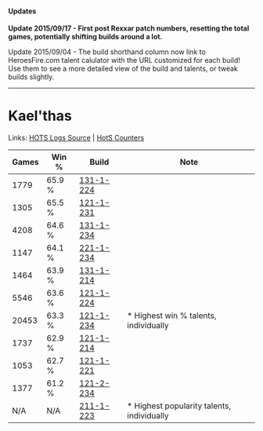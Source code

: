 #### Updates
**Update 2015/09/17 - First post Rexxar patch numbers, resetting the total games, potentially shifting builds around a lot.**

Update 2015/09/04 - The build shorthand column now link to HeroesFire.com talent calulator with the URL customized for each build!  
Use them to see a more detailed view of the build and talents, or tweak builds slightly.

***

# Kael'thas

Links: [HOTS Logs Source](https://www.hotslogs.com/Sitewide/HeroDetails?Hero=Kael'thas) | [HotS Counters](http://hotscounters.com/#/hero/Kael'thas)

Games  | Win %  | Build     | Note
-----  | -----  | -----     | ----
1779   | 65.9 % | [131-1-224](http://www.heroesfire.com/hots/talent-calculator/kaelthas#h9Xu) | 
1305   | 65.5 % | [121-1-231](http://www.heroesfire.com/hots/talent-calculator/kaelthas#gn7V) | 
4208   | 64.6 % | [131-1-234](http://www.heroesfire.com/hots/talent-calculator/kaelthas#h9Y2) | 
1147   | 64.1 % | [221-1-234](http://www.heroesfire.com/hots/talent-calculator/kaelthas#kbGY) | 
1464   | 63.9 % | [131-1-214](http://www.heroesfire.com/hots/talent-calculator/kaelthas#h9Xk) | 
5546   | 63.6 % | [121-1-224](http://www.heroesfire.com/hots/talent-calculator/kaelthas#gn7O) | 
20453  | 63.3 % | [121-1-234](http://www.heroesfire.com/hots/talent-calculator/kaelthas#gn7Y) | * Highest win % talents, individually
1737   | 62.9 % | [121-1-214](http://www.heroesfire.com/hots/talent-calculator/kaelthas#gn7E) | 
1053   | 62.7 % | [121-1-221](http://www.heroesfire.com/hots/talent-calculator/kaelthas#gn7L) | 
1377   | 61.2 % | [121-2-234](http://www.heroesfire.com/hots/talent-calculator/kaelthas#gnNA) | 
N/A    | N/A    | [211-1-223](http://www.heroesfire.com/hots/talent-calculator/kaelthas#kCrt) | * Highest popularity talents, individually
